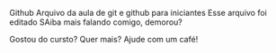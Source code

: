 Github
Arquivo da aula de git e github para iniciantes
Esse arquivo foi editado
SAiba mais falando comigo, demorou?

Gostou do cursto? Quer mais? Ajude com um café!
